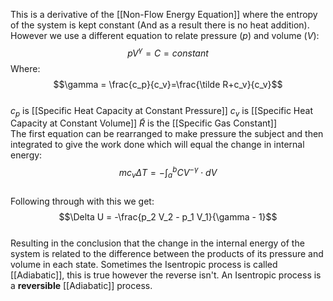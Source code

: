 This is a derivative of the [[Non-Flow Energy Equation]] where the entropy of the system is kept constant (And as a result there is no heat addition). However we use a different equation to relate pressure ($p$) and volume ($V$):
\
$$pV^\gamma=C=constant$$
Where:
\
$$\gamma = \frac{c_p}{c_v}=\frac{\tilde R+c_v}{c_v}$$
\
$c_p$ is [[Specific Heat Capacity at Constant Pressure]]
$c_v$ is [[Specific Heat Capacity at Constant Volume]]
$\tilde R$ is the [[Specific Gas Constant]]
\
The first equation can be rearranged to make pressure the subject and then integrated to give the work done which will equal the change in internal energy:
\
$$mc_v \Delta T = -\int _a^b CV^{-\gamma} \cdot dV$$
\
Following through with this we get:
$$\Delta U = -\frac{p_2 V_2 - p_1 V_1}{\gamma - 1}$$
\
Resulting in the conclusion that the change in the internal energy of the system is related to the difference between the products of its pressure and volume in each state.
Sometimes the Isentropic process is called [[Adiabatic]], this is true however the reverse isn't. An Isentropic process is a **reversible** [[Adiabatic]] process.